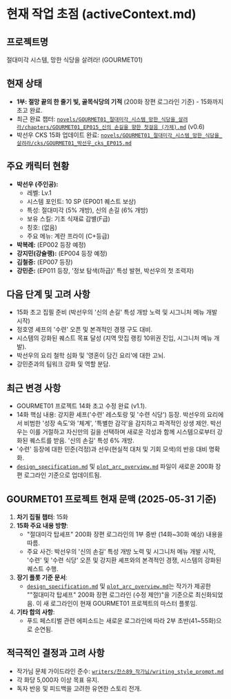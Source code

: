 # 현재 작업 초점 (activeContext.md)

## 프로젝트명
절대미각 시스템, 망한 식당을 살려라! (GOURMET01)

## 현재 상태
- **1부: 절망 끝의 한 줄기 빛, 골목식당의 기적** (200화 장편 로그라인 기준) - 15화까지 초고 완료.
- 최근 완료 챕터: [`novels/GOURMET01_절대미각_시스템_망한_식당을_살려라/chapters/GOURMET01_EP015_신의 손길을 향한 첫걸음 (가제).md`](novels/GOURMET01_절대미각_시스템_망한_식당을_살려라/chapters/GOURMET01_EP015_신의%20손길을%20향한%20첫걸음%20(가제).md) (v0.6)
- 박선우 CKS 15화 업데이트 완료: [`novels/GOURMET01_절대미각_시스템_망한_식당을_살려라/cks/GOURMET01_박선우_cks_EP015.md`](novels/GOURMET01_절대미각_시스템_망한_식당을_살려라/cks/GOURMET01_박선우_cks_EP015.md)

## 주요 캐릭터 현황
- **박선우 (주인공):**
    - 레벨: Lv.1
    - 시스템 포인트: 10 SP (EP001 퀘스트 보상)
    - 특성: 절대미각 (5% 개방), 신의 손길 (6% 개방)
    - 보유 스킬: 기초 식재료 감별(F급)
    - 칭호: (없음)
    - 주요 메뉴: 계란 프라이 (C+등급)
- **박복례:** (EP002 등장 예정)
- **강지민(강슐랭):** (EP004 등장 예정)
- **김철중:** (EP007 등장)
- **강민준:** (EP011 등장, '정보 탐색(하급)' 특성 발현, 박선우의 첫 조력자)

## 다음 단계 및 고려 사항
- 15화 초고 집필 준비 (박선우의 '신의 손길' 특성 개방 노력 및 시그니처 메뉴 개발 시작)
- 정호영 셰프의 '수련' 오픈 및 본격적인 경쟁 구도 대비.
- 시스템의 강화된 퀘스트 목표 달성 (지역 맛집 랭킹 10위권 진입, 시그니처 메뉴 개발).
- 박선우의 요리 철학 심화 및 '영혼이 담긴 요리'에 대한 고뇌.
- 강민준과의 팀워크 강화 및 역할 분담.

## 최근 변경 사항
- GOURMET01 프로젝트 14화 초고 수정 완료 (v1.1).
- 14화 핵심 내용: 강지환 셰프('수련' 레스토랑 및 '수련 식당') 등장. 박선우의 요리에서 비범한 '성장 속도'와 '체계', '특별한 감각'을 감지하고 파격적인 상생 제안. 박선우는 이를 거절하고 자신만의 길을 선택하며 새로운 각성과 함께 시스템으로부터 강화된 퀘스트를 받음. '신의 손길' 특성 6% 개방.
- '수련' 등장에 대한 민준(걱정)과 선우(현실적 대처 및 기회 모색)의 반응 대비 명확화.
- [`design_specification.md`](novels/GOURMET01_절대미각_시스템_망한_식당을_살려라/design_specification.md) 및 [`plot_arc_overview.md`](novels/GOURMET01_절대미각_시스템_망한_식당을_살려라/plot_arc_overview.md) 파일이 새로운 200화 장편 로그라인 기준으로 업데이트됨.

## GOURMET01 프로젝트 현재 문맥 (2025-05-31 기준)

1.  **차기 집필 챕터**: 15화
2.  **15화 주요 내용 방향**:
    *   "절대미각 탑셰프" 200화 장편 로그라인의 1부 중반 (14화~30화 예상) 내용을 따름.
    *   주요 사건: 박선우의 '신의 손길' 특성 개방 노력 및 시그니처 메뉴 개발 시작, '수련' 및 '수련 식당' 오픈 및 강지환 셰프와의 본격적인 경쟁, 시스템의 강화된 퀘스트 수행.
3.  **장기 플롯 기준 문서**:
    * [`design_specification.md`](novels/GOURMET01_절대미각_시스템_망한_식당을_살려라/design_specification.md) 및 [`plot_arc_overview.md`](novels/GOURMET01_절대미각_시스템_망한_식당을_살려라/plot_arc_overview.md)는 작가가 제공한 ""절대미각 탑셰프" 200화 장편 로그라인 (수정 제안)"을 기준으로 최신화되었음. 이 새 로그라인이 현재 GOURMET01 프로젝트의 마스터 플롯임.
4.  **기타 합의 사항**:
    * 푸드 페스티벌 관련 에피소드는 새로운 로그라인에 따라 2부 초반(41~55화)으로 순연됨.

## 적극적인 결정과 고려 사항
- 작가님 문체 가이드라인 준수: [`writers/찬스89_작가님/writing_style_prompt.md`](writers/찬스89_작가님/writing_style_prompt.md)
- 각 화당 5,000자 이상 목표 유지.
- 독자 반응 및 피드백을 고려한 유연한 스토리 전개.